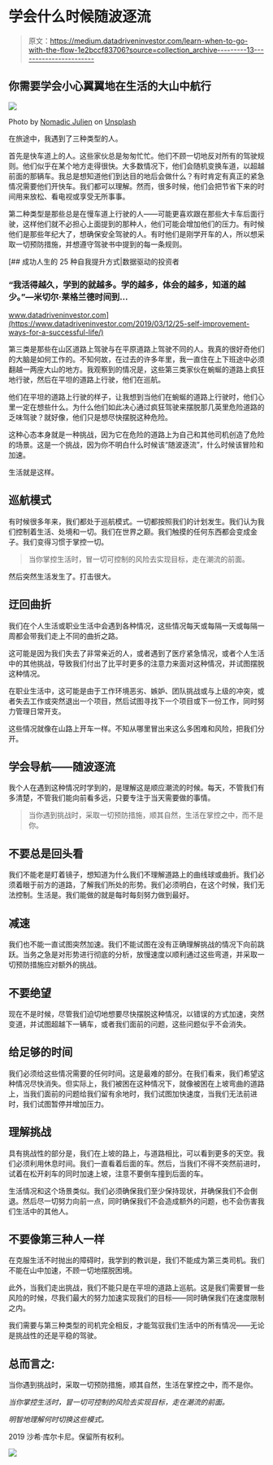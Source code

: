 # 学会什么时候随波逐流

> 原文：<https://medium.datadriveninvestor.com/learn-when-to-go-with-the-flow-1e2bccf83706?source=collection_archive---------13----------------------->

## 你需要学会小心翼翼地在生活的大山中航行

![](img/cb215bc6598a15ab5d5a630bddfc37a1.png)

Photo by [Nomadic Julien](https://unsplash.com/@nomadicjulien?utm_source=unsplash&utm_medium=referral&utm_content=creditCopyText) on [Unsplash](https://unsplash.com/s/photos/mountain-road-traffic-jam?utm_source=unsplash&utm_medium=referral&utm_content=creditCopyText)

在旅途中，我遇到了三种类型的人。

首先是快车道上的人。这些家伙总是匆匆忙忙。他们不顾一切地反对所有的驾驶规则。他们似乎在某个地方走得很快。大多数情况下，他们会随机变换车道，以超越前面的那辆车。我总是想知道他们到达目的地后会做什么？有时肯定有真正的紧急情况需要他们开快车。我们都可以理解。然而，很多时候，他们会把节省下来的时间用来放松、看电视或享受无所事事。

第二种类型是那些总是在慢车道上行驶的人——可能更喜欢跟在那些大卡车后面行驶，这样他们就不必担心上面提到的那种人，他们可能会增加他们的压力。有时候他们是那些年纪大了，想确保安全驾驶的人。有时他们是刚学开车的人，所以想采取一切预防措施，并想遵守驾驶书中提到的每一条规则。

[](https://www.datadriveninvestor.com/2019/03/12/25-self-improvement-ways-for-a-successful-life/) [## 成功人生的 25 种自我提升方式|数据驱动的投资者

### “我活得越久，学到的就越多。学的越多，体会的越多，知道的越少。”―米切尔·莱格兰德时间到…

www.datadriveninvestor.com](https://www.datadriveninvestor.com/2019/03/12/25-self-improvement-ways-for-a-successful-life/) 

第三类是那些在山区道路上驾驶与在平原道路上驾驶不同的人。我真的很好奇他们的大脑是如何工作的。不知何故，在过去的许多年里，我一直住在上下班途中必须翻越一两座大山的地方。我观察到的情况是，这些第三类家伙在蜿蜒的道路上疯狂地行驶，然后在平坦的道路上行驶，他们在巡航。

他们在平坦的道路上行驶的样子，让我想到当他们在蜿蜒的道路上行驶时，他们心里一定在想些什么。为什么他们如此决心通过疯狂驾驶来摆脱那几英里危险道路的乏味驾驶？就好像，他们只是想尽快摆脱这种危险。

这种心态本身就是一种挑战，因为它在危险的道路上为自己和其他司机创造了危险的场景。这是一个挑战，因为你不明白什么时候该“随波逐流”，什么时候该冒险和加速。

生活就是这样。

## 巡航模式

有时候很多年来，我们都处于巡航模式。一切都按照我们的计划发生。我们认为我们控制着生活、处境和一切。我们在世界之巅。我们触摸的任何东西都会变成金子。我们变得习惯于掌控一切。

> 当你掌控生活时，冒一切可控制的风险去实现目标，走在潮流的前面。

然后突然生活发生了。打击很大。

## 迂回曲折

我们在个人生活或职业生活中会遇到各种情况，这些情况每天或每隔一天或每隔一周都会带我们走上不同的曲折之路。

这可能是因为我们失去了非常亲近的人，或者遇到了医疗紧急情况，或者个人生活中的其他挑战，导致我们付出了比平时更多的注意力来面对这种情况，并试图摆脱这种情况。

在职业生活中，这可能是由于工作环境恶劣、嫉妒、团队挑战或与上级的冲突，或者失去工作或突然退出一个项目，然后试图寻找下一个项目或下一份工作，同时努力管理日常开支。

这些情况就像在山路上开车一样。不知从哪里冒出来这么多困难和风险，把我们分开。

## 学会导航——随波逐流

我个人在遇到这种情况时学到的，是理解这是顺应潮流的时候。每天，不管我们有多清楚，不管我们能向前看多远，只要专注于当天需要做的事情。

> 当你遇到挑战时，采取一切预防措施，顺其自然，生活在掌控之中，而不是你。

## 不要总是回头看

我们不能老是盯着镜子，想知道为什么我们不理解道路上的曲线球或曲折。我们必须着眼于前方的道路，了解我们所处的形势。我们必须明白，在这个时候，我们无法控制。生活是。我们能做的就是每时每刻努力做到最好。

## 减速

我们也不能一直试图突然加速。我们不能试图在没有正确理解挑战的情况下向前跳跃。当务之急是对形势进行彻底的分析，放慢速度以顺利通过这些弯道，并采取一切预防措施应对额外的挑战。

## 不要绝望

现在不是时候，尽管我们迫切地想要尽快摆脱这种情况，以错误的方式加速，突然变道，并试图超越下一辆车，或者我们面前的问题，这些问题似乎不会消失。

## 给足够的时间

我们必须给这些情况需要的任何时间。这是最难的部分。在我们看来，我们希望这种情况尽快消失。但实际上，我们被困在这种情况下，就像被困在上坡弯曲的道路上，当我们面前的问题给我们留有余地时，我们试图加快速度，当我们无法前进时，我们试图暂停并增加压力。

## 理解挑战

具有挑战性的部分是，我们在上坡的路上，与道路相比，可以看到更多的天空。我们必须利用休息时间。我们一直看着后面的车。然后，当我们不得不突然前进时，试着在松开刹车的同时加速上坡，注意不要倒车撞到后面的车。

生活情况和这个场景类似。我们必须确保我们至少保持现状，并确保我们不会倒退。然后尽一切努力向前一点，同时确保我们不会造成额外的问题，也不会伤害我们生活中的其他人。

## 不要像第三种人一样

在克服生活不时抛出的障碍时，我学到的教训是，我们不能成为第三类司机。我们不能在山中加速，不顾一切地摆脱困境。

此外，当我们走出挑战，我们不能只是在平坦的道路上巡航。这是我们需要冒一些风险的时候，尽我们最大的努力加速实现我们的目标——同时确保我们在速度限制之内。

我们需要与第三种类型的司机完全相反，才能驾驭我们生活中的所有情况——无论是挑战性的还是平稳的驾驶。

## 总而言之:

当你遇到挑战时，采取一切预防措施，顺其自然，生活在掌控之中，而不是你。

*当你掌控生活时，冒一切可控制的风险去实现目标，走在潮流的前面。*

*明智地理解何时切换这些模式。*

2019 沙希·库尔卡尼。保留所有权利。

![](img/59c51a534b6b8c080b11c1243b37a666.png)